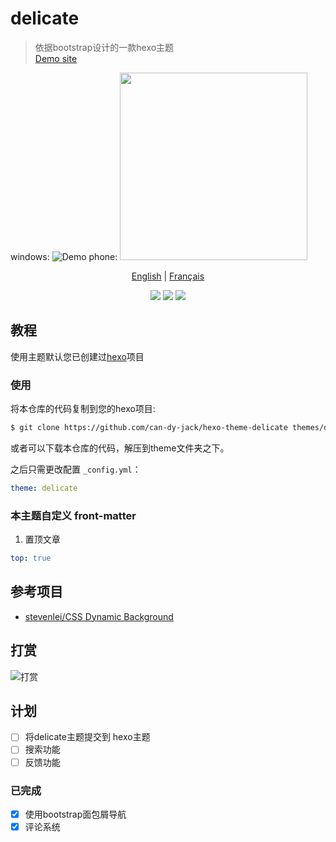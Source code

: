 # delicate

> 依据bootstrap设计的一款hexo主题  
> [Demo site](https://kartjim.top/delicate)

windows:
![Demo](https://z3.ax1x.com/2021/11/09/IYRVcd.jpg)
phone:
<img src="https://z3.ax1x.com/2021/11/09/IYRh4O.jpg" width=300/>


<div align="center">

[English](/README-EN.md) | [Français](/README_fr.md)

</div>

<div align="center">
<a href="https://nodejs.org"><img src="https://img.shields.io/badge/node-%3E%3D10.9.0-blue"></a>
<a href="https://hexo.io"><img src="https://img.shields.io/badge/hexo-4.3.0-brightgreen"></a>
<a href="https://github.com/can-dy-jack/hexo-theme-delicate/blob/master/LICENSE"><img src="https://img.shields.io/badge/license-MIT-orange"></a>
</div>

## 教程

使用主题默认您已创建过[hexo](https://hexo.io)项目

### 使用

将本仓库的代码复制到您的hexo项目:

```bash
$ git clone https://github.com/can-dy-jack/hexo-theme-delicate themes/delicate
```

或者可以下载本仓库的代码，解压到theme文件夹之下。

之后只需更改配置 `_config.yml`：

```yml
theme: delicate
```

### 本主题自定义 front-matter

1. 置顶文章

```yml
top: true
```

## 参考项目

- [stevenlei/CSS Dynamic Background](https://codepen.io/stevenlei/pen/ZEJxXGL?editors=1100)

## 打赏

![打赏](/img/reward.jpg)

## 计划

- [ ] 将delicate主题提交到 hexo主题
- [ ] 搜索功能
- [ ] 反馈功能

### 已完成

- [x] 使用bootstrap面包屑导航
- [x] 评论系统
